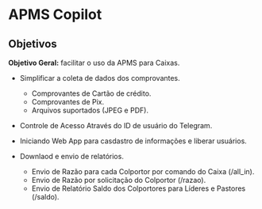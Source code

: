 # APMS Copilot
## Objetivos
**Objetivo Geral:** facilitar o uso da APMS para Caixas.
- Simplificar a coleta de dados dos comprovantes.
  - Comprovantes de Cartão de crédito.
  - Comprovantes de Pix.
  - Arquivos suportados (JPEG e PDF).
  
- Controle de Acesso Através do ID de usuário do Telegram.
- Iniciando Web App para casdastro de informações e liberar usuários.

- Downlaod e envio de relatórios.
  - Envio de Razão para cada Colportor por comando do Caixa (/all_in).
  - Envio de Razão por solicitação do Colportor (/razao).
  - Envio de Relatório Saldo dos Colportores para Líderes e Pastores (/saldo).
